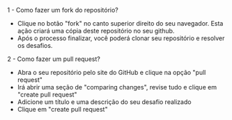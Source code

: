 1 - Como fazer um fork do repositório?
 - Clique no botão "fork" no canto superior direito do seu navegador. Esta ação criará uma cópia deste repositório no seu github.
 - Após o processo finalizar, você poderá clonar seu repositório e resolver os desafios.

2 - Como fazer um pull request?
- Abra o seu repositório pelo site do GitHub e clique na opção "pull request"
- Irá abrir uma seção de "comparing changes", revise tudo e clique em "create pull request"
- Adicione um título e uma descrição do seu desafio realizado
- Clique em "create pull request"